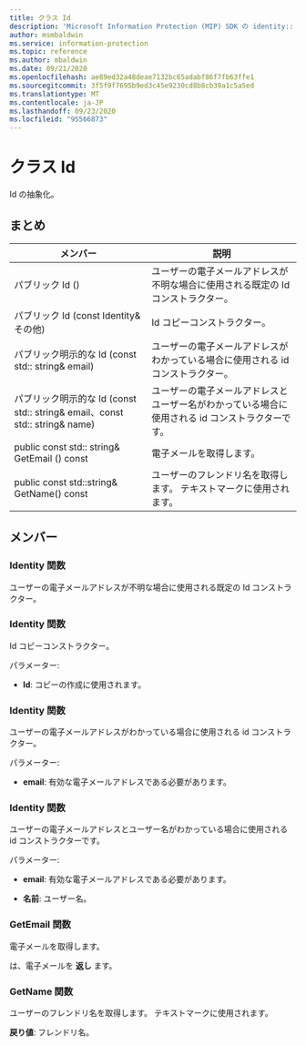 ```yaml
---
title: クラス Id
description: 'Microsoft Information Protection (MIP) SDK の identity:: undefined クラスを文書にします。'
author: msmbaldwin
ms.service: information-protection
ms.topic: reference
ms.author: mbaldwin
ms.date: 09/21/2020
ms.openlocfilehash: ae89ed32a48deae7132bc65adabf86f7fb63ffe1
ms.sourcegitcommit: 3f5f9f7695b9ed3c45e9230cd8b8cb39a1c5a5ed
ms.translationtype: MT
ms.contentlocale: ja-JP
ms.lasthandoff: 09/23/2020
ms.locfileid: "95566873"
---
```

# <a name="class-identity"></a>クラス Id 
Id の抽象化。
  
## <a name="summary"></a>まとめ
 メンバー                        | 説明                                
--------------------------------|---------------------------------------------
パブリック Id ()  |  ユーザーの電子メールアドレスが不明な場合に使用される既定の Id コンストラクター。
パブリック Id (const Identity& その他)  |  Id コピーコンストラクター。
パブリック明示的な Id (const std:: string& email)  |  ユーザーの電子メールアドレスがわかっている場合に使用される id コンストラクター。
パブリック明示的な Id (const std:: string& email、const std:: string& name)  |  ユーザーの電子メールアドレスとユーザー名がわかっている場合に使用される id コンストラクターです。
public const std:: string& GetEmail () const  |  電子メールを取得します。
public const std::string& GetName() const  |  ユーザーのフレンドリ名を取得します。 テキストマークに使用されます。
  
## <a name="members"></a>メンバー
  
### <a name="identity-function"></a>Identity 関数
ユーザーの電子メールアドレスが不明な場合に使用される既定の Id コンストラクター。
  
### <a name="identity-function"></a>Identity 関数
Id コピーコンストラクター。

パラメーター:  
* **Id**: コピーの作成に使用されます。


  
### <a name="identity-function"></a>Identity 関数
ユーザーの電子メールアドレスがわかっている場合に使用される id コンストラクター。

パラメーター:  
* **email**: 有効な電子メールアドレスである必要があります。


  
### <a name="identity-function"></a>Identity 関数
ユーザーの電子メールアドレスとユーザー名がわかっている場合に使用される id コンストラクターです。

パラメーター:  
* **email**: 有効な電子メールアドレスである必要があります。 


* **名前**: ユーザー名。


  
### <a name="getemail-function"></a>GetEmail 関数
電子メールを取得します。

  
は、電子メールを **返し** ます。
  
### <a name="getname-function"></a>GetName 関数
ユーザーのフレンドリ名を取得します。 テキストマークに使用されます。

  
**戻り値**: フレンドリ名。